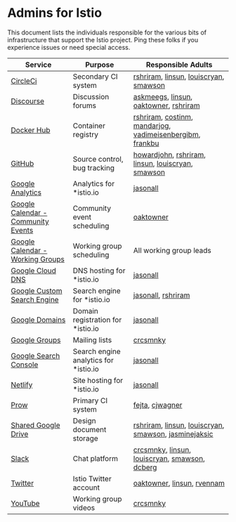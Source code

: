 # Admins for Istio

This document lists the individuals responsible for the various bits of infrastructure
that support the Istio project. Ping these folks if you experience issues or need special 
access.

| Service | Purpose | Responsible Adults
|---------|---------|-------------------
| [CircleCi](https://circleci.com) | Secondary CI system | [rshriram](https://github.com/rshriram), [linsun](https://github.com/linsun), [louiscryan](https://github.com/louiscryan), [smawson](https://github.com/smawson)
| [Discourse](https://discuss.istio.io) | Discussion forums | [askmeegs](https://github.com/askmeegs), [linsun](https://github.com/linsun), [oaktowner](https://github.com/oaktowner), [rshriram](https://github.com/rshriram)
| [Docker Hub](https://hub.docker.com) | Container registry | [rshriram](https://github.com/rshriram), [costinm](https://github.com/costinm), [mandarjog](https://github.com/mandarjog), [vadimeisenbergibm](https://github.com/vadimeisenbergibm), [frankbu](https://github.com/frankbu)
| [GitHub](https://github.com/istio) | Source control, bug tracking | [howardjohn](https://github.com/howardjohn), [rshriram](https://github.com/rshriram), [linsun](https://github.com/linsun), [louiscryan](https://github.com/louiscryan), [smawson](https://github.com/smawson)
| [Google Analytics](https://analytics.google.com/analytics/web/) | Analytics for *istio.io | [jasonall](https://github.com/jasonall)
| [Google Calendar - Community Events](https://calendar.google.com/calendar/embed?src=i10ogf58krfbrsjai5qi16g4do%40group.calendar.google.com&ctz=America%2FLos_Angeles) | Community event scheduling | [oaktowner](https://github.com/oaktowner)
| [Google Calendar - Working Groups](https://calendar.google.com/calendar/embed?src=4uhe8fi8sf1e3tvmvh6vrq2dog%40group.calendar.google.com&ctz=America%2FLos_Angeles) | Working group scheduling | All working group leads
| [Google Cloud DNS](https://cloud.google.com/dns) | DNS hosting for *istio.io | [jasonall](https://github.com/jasonall)
| [Google Custom Search Engine](https://cse.google.com/cse/) | Search engine for *istio.io | [jasonall](https://github.com/jasonall), [rshriram](https://github.com/rshriram)
| [Google Domains](https://domains.google.com) | Domain registration for *istio.io | [jasonall](https://github.com/jasonall)
| [Google Groups](https://googlegroups.com) | Mailing lists | [crcsmnky](https://github.com/crcsmnky)
| [Google Search Console](https://search.google.com/search-console/about) | Search engine analytics for *istio.io | [jasonall](https://github.com/jasonall)
| [Netlify](https://netlify.com) | Site hosting for *istio.io | [jasonall](https://github.com/jasonall)
| [Prow](https://prow.istio.io) | Primary CI system | [fejta](https://github.com/fetja),  [cjwagner](https://github.com/cjwagner)
| [Shared Google Drive](https://drive.google.com/corp/drive/u/0/folders/0AIS5p3eW9BCtUk9PVA) | Design document storage | [rshriram](https://github.com/rshriram), [linsun](https://github.com/linsun), [louiscryan](https://github.com/louiscryan), [smawson](https://github.com/smawson), [jasminejaksic](https://github.com/jasminejaksic)
| [Slack](https://istio.slack.com) | Chat platform | [crcsmnky](https://github.com/crcsmnky), [linsun](https://github.com/linsun), [louiscryan](https://github.com/louiscryan), [smawson](https://github.com/smawson), [dcberg](https://github.com/dcberg)
| [Twitter](https://twitter.com/IstioMesh) | Istio Twitter account | [oaktowner](https://github.com/oaktowner), [linsun](https://github.com/linsun), [rvennam](https://github.com/rvennam)
| [YouTube](https://www.youtube.com/c/istio) | Working group videos | [crcsmnky](https://github.com/crcsmnky)
